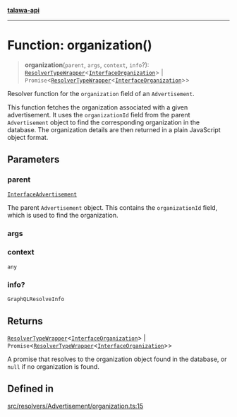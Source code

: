 [**talawa-api**](../../../../README.md)

***

# Function: organization()

> **organization**(`parent`, `args`, `context`, `info`?): [`ResolverTypeWrapper`](../../../../types/generatedGraphQLTypes/type-aliases/ResolverTypeWrapper.md)\<[`InterfaceOrganization`](../../../../models/Organization/interfaces/InterfaceOrganization.md)\> \| `Promise`\<[`ResolverTypeWrapper`](../../../../types/generatedGraphQLTypes/type-aliases/ResolverTypeWrapper.md)\<[`InterfaceOrganization`](../../../../models/Organization/interfaces/InterfaceOrganization.md)\>\>

Resolver function for the `organization` field of an `Advertisement`.

This function fetches the organization associated with a given advertisement.
It uses the `organizationId` field from the parent `Advertisement` object to find the corresponding organization in the database.
The organization details are then returned in a plain JavaScript object format.

## Parameters

### parent

[`InterfaceAdvertisement`](../../../../models/Advertisement/interfaces/InterfaceAdvertisement.md)

The parent `Advertisement` object. This contains the `organizationId` field, which is used to find the organization.

### args

### context

`any`

### info?

`GraphQLResolveInfo`

## Returns

[`ResolverTypeWrapper`](../../../../types/generatedGraphQLTypes/type-aliases/ResolverTypeWrapper.md)\<[`InterfaceOrganization`](../../../../models/Organization/interfaces/InterfaceOrganization.md)\> \| `Promise`\<[`ResolverTypeWrapper`](../../../../types/generatedGraphQLTypes/type-aliases/ResolverTypeWrapper.md)\<[`InterfaceOrganization`](../../../../models/Organization/interfaces/InterfaceOrganization.md)\>\>

A promise that resolves to the organization object found in the database, or `null` if no organization is found.

## Defined in

[src/resolvers/Advertisement/organization.ts:15](https://github.com/Suyash878/talawa-api/blob/e4413cec641a837926071678fed3c7f67234e31e/src/resolvers/Advertisement/organization.ts#L15)
